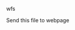 <span style='color:var(--vscode-symbolIcon-methodForeground);'>wfs</span> 

Send this file to webpage
